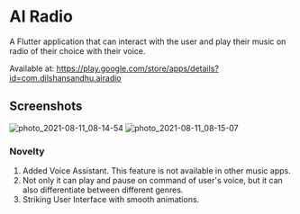 # AI Radio
A Flutter application that can interact with the user and play their music on
radio of their choice with their voice.

Available at: https://play.google.com/store/apps/details?id=com.dilshansandhu.airadio

## Screenshots

![photo_2021-08-11_08-14-54](https://user-images.githubusercontent.com/67574348/128961610-067f0da3-630b-4398-a0ce-de6983867a8f.jpg)
![photo_2021-08-11_08-15-07](https://user-images.githubusercontent.com/67574348/128961616-0b917df4-6ce7-4794-8159-f08ddd5c3d60.jpg)

### Novelty
1. Added Voice Assistant. This feature is not available in other music apps.
2. Not only it can play and pause on command of user's voice, but it can also differentiate between different genres.
3. Striking User Interface with smooth animations.




